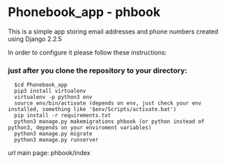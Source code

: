 # Phonebook_app - phbook
This is a simple app storing email addresses and phone numbers created using Django 2.2.5

In order to configure it please follow these instructions:

### just after you clone the repository to your directory:
```
  $cd Phonebook_app
  pip3 install virtualenv
  virtualenv -p python3 env
  source env/bin/activate (depends on env, just check your env installed, something like '$env/Scripts/activate.bat')
  pip install -r requirements.txt
  python3 manage.py makemigrations phbook (or python instead of python3, depends on your enviroment variables)
  python3 manage.py migrate
  python3 manage.py runserver
```
url main page: phbook/index
